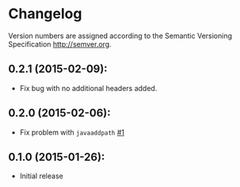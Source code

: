 # Changelog

Version numbers are assigned according to the Semantic Versioning Specification <http://semver.org>.

## 0.2.1 (2015-02-09):

 * Fix bug with no additional headers added.

## 0.2.0 (2015-02-06):
 
 * Fix problem with `javaaddpath` [#1](https://github.com/psexton/missing-http/issues/1)

## 0.1.0 (2015-01-26):

 * Initial release
